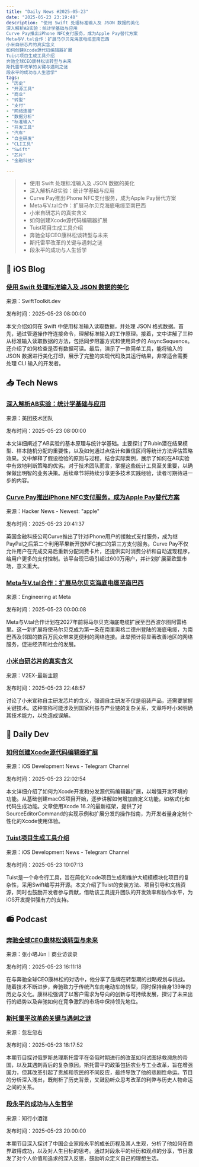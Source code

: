 ```yaml
---
title: "Daily News #2025-05-23"
date: "2025-05-23 23:19:48"
description: "使用 Swift 处理标准输入及 JSON 数据的美化
深入解析AB实验：统计学基础与应用
Curve Pay推出iPhone NFC支付服务，成为Apple Pay替代方案
Meta与V.tal合作：扩展马尔贝克海底电缆至南巴西
小米自研芯片的真实含义
如何创建Xcode源代码编辑器扩展
Tuist项目生成工具介绍
奔驰全球CEO康林松谈转型与未来
斯托雷平改革的关键与遇刺之谜
段永平的成功与人生哲学"
tags: 
- "历史"
- "开源工具"
- "商业"
- "转型"
- "支付"
- "网络连接"
- "数据分析"
- "标准输入"
- "开发工具"
- "汽车"
- "自主研发"
- "CLI工具"
- "Swift"
- "芯片"
- "金融科技"

---
```


> - 使用 Swift 处理标准输入及 JSON 数据的美化
> - 深入解析AB实验：统计学基础与应用
> - Curve Pay推出iPhone NFC支付服务，成为Apple Pay替代方案
> - Meta与V.tal合作：扩展马尔贝克海底电缆至南巴西
> - 小米自研芯片的真实含义
> - 如何创建Xcode源代码编辑器扩展
> - Tuist项目生成工具介绍
> - 奔驰全球CEO康林松谈转型与未来
> - 斯托雷平改革的关键与遇刺之谜
> - 段永平的成功与人生哲学

## 🍎 iOS Blog

### [使用 Swift 处理标准输入及 JSON 数据的美化](https://swifttoolkit.dev/posts/pipe)

来源：SwiftToolkit.dev

发布时间：2025-05-23 08:00:00

本文介绍如何在 Swift 中使用标准输入读取数据，并处理 JSON 格式数据。首先，通过管道操作符连接命令，理解标准输入的工作原理。接着，文中讲解了三种从标准输入读取数据的方法，包括同步阻塞方式和使用异步的 AsyncSequence。还介绍了如何检查是否有数据可读。最后，演示了一款简单工具，能将输入的 JSON 数据进行美化打印，展示了完整的实现代码及其运行结果，非常适合需要处理 CLI 输入的开发者。

## 📥 Tech News

### [深入解析AB实验：统计学基础与应用](https://tech.meituan.com/2025/05/23/meituan-ab-online-controlled-experiment-02.html)

来源：美团技术团队

发布时间：2025-05-23 08:00:00

本文详细阐述了AB实验的基本原理与统计学基础。主要探讨了Rubin潜在结果模型、样本随机分配的重要性，以及如何通过点估计和置信区间等统计方法评估策略效果。文中解释了假设检验的原则与过程，结合实际案例，展示了如何在AB实验中有效地判断策略的优劣。对于技术团队而言，掌握这些统计工具至关重要，以确保做出明智的业务决策。后续章节将持续分享更多技术实践经验，读者可期待进一步的内容。

### [Curve Pay推出iPhone NFC支付服务，成为Apple Pay替代方案](https://www.macrumors.com/2025/05/23/curve-pay-launches-iphone-nfc-payments/)

来源：Hacker News - Newest: "apple"

发布时间：2025-05-23 20:41:37

英国金融科技公司Curve推出了针对iPhone用户的接触式支付服务，成为继PayPal之后第二个利用苹果新开放NFC接口的第三方支付服务。Curve Pay不仅允许用户在完成交易后重新分配消费卡片，还提供实时消费分析和自动返现程序，给用户更多的支付控制。该平台现已吸引超过600万用户，并计划扩展至欧盟市场，意义重大。

### [Meta与V.tal合作：扩展马尔贝克海底电缆至南巴西](https://engineering.fb.com/2025/05/22/connectivity/extending-malbec-subsea-cable-southern-brazil/)

来源：Engineering at Meta

发布时间：2025-05-23 00:00:08

Meta与V.tal合作计划在2027年前将马尔贝克海底电缆扩展至巴西波尔图阿雷格里。这一新扩展将使马尔贝克成为第一条在南里奥格兰德州登陆的海底电缆，为南巴西及邻国的数百万民众带来更便利的网络连接。此举预计将显著改善地区的网络服务，促进经济和社会的发展。

### [小米自研芯片的真实含义](https://www.v2ex.com/t/1133939)

来源：V2EX-最新主题

发布时间：2025-05-23 22:48:57

讨论了小米宣称自主研发芯片的含义，强调自主研发不仅是组装产品，还需要掌握关键技术。这种宣称可能涉及到国家利益与产业链的复杂关系，文章呼吁小米明确其技术能力，以免造成误解。

## 💾 Daily Dev

### [如何创建Xcode源代码编辑器扩展](https://www.createwithswift.com/creating-xcode-source-editor-extensions/)

来源：iOS Development News - Telegram Channel

发布时间：2025-05-23 22:02:54

本文详细介绍了如何为Xcode开发和分发源代码编辑器扩展，以增强开发环境的功能。从基础创建macOS项目开始，逐步讲解如何增加自定义功能，如格式化和代码生成功能。文章使用Xcode 16.2的最新框架，提供了对SourceEditorCommand的实现示例和扩展分发的操作指南，为开发者量身定制个性化的Xcode使用体验。

### [Tuist项目生成工具介绍](https://github.com/tuist/tuist)

来源：iOS Development News - Telegram Channel

发布时间：2025-05-23 10:07:13

Tuist是一个命令行工具，旨在简化Xcode项目生成和维护大规模模块化项目的复杂性，采用Swift编写并开源。本文介绍了Tuist的安装方法、项目引导和文档资源，同时也鼓励开发者参与贡献，借助该工具提升团队的开发效率和协作水平，为iOS开发提供强有力的支持。

## 📻 Podcast

### [奔驰全球CEO康林松谈转型与未来](https://www.xiaoyuzhoufm.com/episode/68300e93fcbc2e206b58eb2b)

来源：张小珺Jùn｜商业访谈录

发布时间：2025-05-23 16:11:18

在与奔驰全球CEO康林松的对话中，他分享了品牌在转型期的战略规划与挑战。随着技术不断进步，奔驰致力于传统汽车向电动车的转型，同时保持自身139年的历史与文化。康林松强调了以客户需求为导向的创新与可持续发展，探讨了未来出行的趋势以及奔驰如何在竞争激烈的市场中保持领先地位。

### [斯托雷平改革的关键与遇刺之谜](https://www.xiaoyuzhoufm.com/episode/6830499634e14d90d6949fe3)

来源：忽左忽右

发布时间：2025-05-23 18:17:52

本期节目探讨俄罗斯总理斯托雷平在帝俄时期进行的改革如何试图拯救濒危的帝国，以及其遇刺背后的复杂原因。斯托雷平的政策包括农业与工业改革，旨在增强国力，但其改革引起了贵族和农民的不同反应，最终导致了他的悲剧性命运。节目的分析深入浅出，既剖析了历史背景，又鼓励听众思考改革的利弊与历史人物命运之间的关系。

### [段永平的成功与人生哲学](https://www.xiaoyuzhoufm.com/episode/682fdf12fcbc2e206b5021ac)

来源：知行小酒馆

发布时间：2025-05-23 20:00:00

本期节目深入探讨了中国企业家段永平的成长历程及其人生观，分析了他如何在商界取得成功，以及对人生目标的思考。通过对段永平的经历和观点的分享，节目激发了对个人价值和追求的深入反思，鼓励听众定义自己的理想生活。
